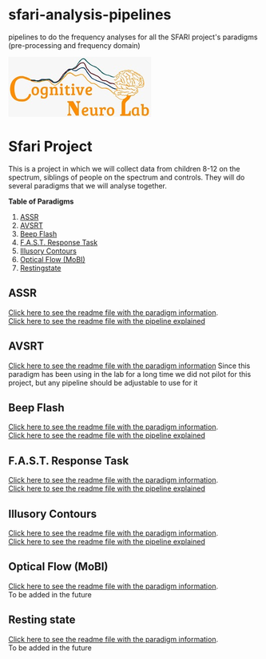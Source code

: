 # sfari-analysis-pipelines
pipelines to do the frequency analyses for all the SFARI project's paradigms (pre-processing and frequency domain)

![Logo](https://github.com/CognitiveNeuroLab/sfari-analysis-pipelines/blob/main/images/CNL_logo.jpeg)


# Sfari Project
This is a project in which we will collect data from children 8-12 on the spectrum, siblings of people on the spectrum and controls. They will do several paradigms that we will analyse together. 

**Table of Paradigms**
  
1. [ASSR](#assr)
2. [AVSRT](#avsrt)
3. [Beep Flash](#beep-flash)
4. [F.A.S.T. Response Task](#f.a.s.t-response-task)
5. [Illusory Contours](#illusory-contours)
6. [Optical Flow (MoBI)](#optical-flow-(mobi))
7. [Restingstate](#resting-state)


## ASSR
[Click here to see the readme file with the paradigm information](https://github.com/CognitiveNeuroLab/ASSR).  
[Click here to see the readme file with the pipeline explained](https://github.com/CognitiveNeuroLab/sfari-analysis-pipelines/blob/main/ASSR.md)  
  
## AVSRT
[Click here to see the readme file with the paradigm information](https://github.com/CognitiveNeuroLab/avsrt)
Since this paradigm has been using in the lab for a long time we did not pilot for this project, but any pipeline should be adjustable to use for it  
  
## Beep Flash  
[Click here to see the readme file with the paradigm information](https://github.com/CognitiveNeuroLab/beep-flash-sfari).  
[Click here to see the readme file with the pipeline explained](https://github.com/CognitiveNeuroLab/sfari-analysis-pipelines/blob/main/beepflash.md)  
  
## F.A.S.T. Response Task  
[Click here to see the readme file with the paradigm information](https://github.com/CognitiveNeuroLab/F.A.S.T.-response-experiment).  
[Click here to see the readme file with the pipeline explained](https://github.com/CognitiveNeuroLab/sfari-analysis-pipelines/blob/main/fast.md)

## Illusory Contours  
[Click here to see the readme file with the paradigm information](https://github.com/CognitiveNeuroLab/Illusory-Contours).  
[Click here to see the readme file with the pipeline explained](https://github.com/CognitiveNeuroLab/sfari-analysis-pipelines/blob/main/IC.md)
 

## Optical Flow (MoBI)
[Click here to see the readme file with the paradigm information](https://github.com/CognitiveNeuroLab/Optical-flow).  
To be added in the future

## Resting state
[Click here to see the readme file with the paradigm information](https://github.com/CognitiveNeuroLab/restingstate-with-eyetracking).  
To be added in the future

